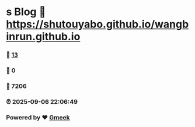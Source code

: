 # s Blog :link: https://shutouyabo.github.io/wangbinrun.github.io 
### :page_facing_up: [13](https://shutouyabo.github.io/wangbinrun.github.io/tag.html) 
### :speech_balloon: 0 
### :hibiscus: 7206 
### :alarm_clock: 2025-09-06 22:06:49 
### Powered by :heart: [Gmeek](https://github.com/Meekdai/Gmeek)
